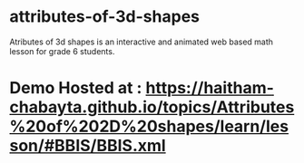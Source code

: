 # attributes-of-3d-shapes

Atributes of 3d shapes is an interactive and animated web based math lesson for grade 6 students. 

# Demo Hosted at : https://haitham-chabayta.github.io/topics/Attributes%20of%202D%20shapes/learn/lesson/#BBIS/BBIS.xml

